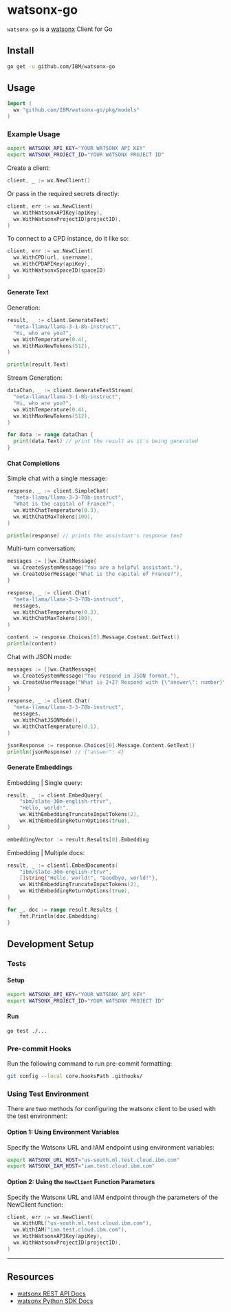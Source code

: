 # watsonx-go

`watsonx-go` is a [watsonx](https://www.ibm.com/watsonx) Client for Go

## Install

```sh
go get -u github.com/IBM/watsonx-go
```

## Usage

```go
import (
  wx "github.com/IBM/watsonx-go/pkg/models"
)
```

### Example Usage

```sh
export WATSONX_API_KEY="YOUR WATSONX API KEY"
export WATSONX_PROJECT_ID="YOUR WATSONX PROJECT ID"
```

Create a client:

```go
client, _ := wx.NewClient()
```

Or pass in the required secrets directly:

```go
client, err := wx.NewClient(
  wx.WithWatsonxAPIKey(apiKey),
  wx.WithWatsonxProjectID(projectID),
)
```

To connect to a CPD instance, do it like so:
```go
client, err := wx.NewClient(
  wx.WithCPD(url, username),
  wx.WithCPDAPIKey(apiKey),
  wx.WithWatsonxSpaceID(spaceID)
)
```

#### Generate Text

Generation:

```go
result, _ := client.GenerateText(
  "meta-llama/llama-3-1-8b-instruct",
  "Hi, who are you?",
  wx.WithTemperature(0.4),
  wx.WithMaxNewTokens(512),
)

println(result.Text)
```

Stream Generation:

```go
dataChan, _ := client.GenerateTextStream(
  "meta-llama/llama-3-1-8b-instruct",
  "Hi, who are you?",
  wx.WithTemperature(0.4),
  wx.WithMaxNewTokens(512),
)

for data := range dataChan {
  print(data.Text) // print the result as it's being generated
}
```

#### Chat Completions

Simple chat with a single message:

```go
response, _ := client.SimpleChat(
  "meta-llama/llama-3-3-70b-instruct",
  "What is the capital of France?",
  wx.WithChatTemperature(0.3),
  wx.WithChatMaxTokens(100),
)

println(response) // prints the assistant's response text
```

Multi-turn conversation:

```go
messages := []wx.ChatMessage{
  wx.CreateSystemMessage("You are a helpful assistant."),
  wx.CreateUserMessage("What is the capital of France?"),
}

response, _ := client.Chat(
  "meta-llama/llama-3-3-70b-instruct",
  messages,
  wx.WithChatTemperature(0.3),
  wx.WithChatMaxTokens(100),
)

content := response.Choices[0].Message.Content.GetText()
println(content)
```

Chat with JSON mode:

```go
messages := []wx.ChatMessage{
  wx.CreateSystemMessage("You respond in JSON format."),
  wx.CreateUserMessage("What is 2+2? Respond with {\"answer\": number}"),
}

response, _ := client.Chat(
  "meta-llama/llama-3-3-70b-instruct",
  messages,
  wx.WithChatJSONMode(),
  wx.WithChatTemperature(0.1),
)

jsonResponse := response.Choices[0].Message.Content.GetText()
println(jsonResponse) // {"answer": 4}
```

#### Generate Embeddings

Embedding | Single query:

```go
result, _ := client.EmbedQuery(
	"ibm/slate-30m-english-rtrvr",
	"Hello, world!",
	wx.WithEmbeddingTruncateInputTokens(2), 
	wx.WithEmbeddingReturnOptions(true),
)

embeddingVector := result.Results[0].Embedding
```

Embedding | Multiple docs:

```go
result, _ := clientl.EmbedDocuments(
    "ibm/slate-30m-english-rtrvr",
    []string{"Hello, world!", "Goodbye, world!"},
    wx.WithEmbeddingTruncateInputTokens(2), 
    wx.WithEmbeddingReturnOptions(true),
)

for _, doc := range result.Results {
    fmt.Println(doc.Embedding)
}
```

## Development Setup

### Tests

#### Setup

```sh
export WATSONX_API_KEY="YOUR WATSONX API KEY"
export WATSONX_PROJECT_ID="YOUR WATSONX PROJECT ID"
```

#### Run

```sh
go test ./...
```

### Pre-commit Hooks

Run the following command to run pre-commit formatting:

```sh
git config --local core.hooksPath .githooks/
```

### Using Test Environment

There are two methods for configuring the watsonx client to be used with the test environment:

#### Option 1: Using Environment Variables

Specify the Watsonx URL and IAM endpoint using environment variables:

```sh
export WATSONX_URL_HOST="us-south.ml.test.cloud.ibm.com"
export WATSONX_IAM_HOST="iam.test.cloud.ibm.com"
```

#### Option 2: Using the `NewClient` Function Parameters

Specify the Watsonx URL and IAM endpoint through the parameters of the NewClient function:

```go
client, err := wx.NewClient(
  wx.WithURL("us-south.ml.test.cloud.ibm.com"),
  wx.WithIAM("iam.test.cloud.ibm.com"),
  wx.WithWatsonxAPIKey(apiKey),
  wx.WithWatsonxProjectID(projectID),
)
```

---

## Resources

- [watsonx REST API Docs](https://cloud.ibm.com/apidocs/watsonx-ai)
- [watsonx Python SDK Docs](https://ibm.github.io/watson-machine-learning-sdk)
